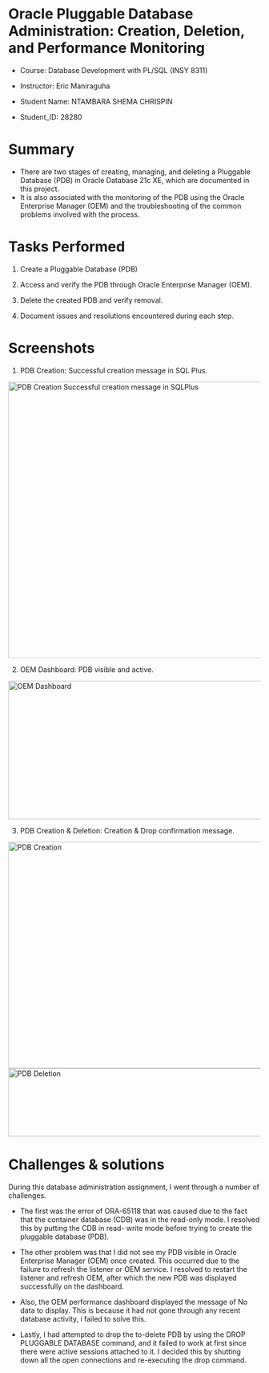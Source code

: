 # Oracle Pluggable Database Administration: Creation, Deletion, and Performance Monitoring

* Course: Database Development with PL/SQL (INSY 8311)

* Instructor: Eric Maniraguha

* Student Name: NTAMBARA SHEMA CHRISPIN

* Student_ID: 28280


# Summary

* There are two stages of creating, managing, and deleting a Pluggable Database (PDB) in Oracle Database 21c XE, which are documented in this project.  
* It is also associated with the monitoring of the PDB using the Oracle Enterprise Manager (OEM) and the troubleshooting of the common problems involved with the process.


# Tasks Performed

1. Create a Pluggable Database (PDB) 

2. Access and verify the PDB through Oracle Enterprise Manager (OEM).

3. Delete the created PDB and verify removal.  

4. Document issues and resolutions encountered during each step.


# Screenshots

1. PDB Creation: Successful creation message in SQL Plus.
   
<img width="673" height="551" alt="PDB Creation Successful creation message in SQLPlus" src="https://github.com/user-attachments/assets/85128b11-83ff-4102-b518-e6e85def8ddd" />

2. OEM Dashboard: PDB visible and active.
    
<img width="1342" height="276" alt="OEM Dashboard" src="https://github.com/user-attachments/assets/62b1f923-a80e-452f-8385-de93884aea79" />

3. PDB Creation & Deletion: Creation & Drop confirmation message.

<img width="615" height="451" alt="PDB Creation" src="https://github.com/user-attachments/assets/1ed6ef77-6fac-4af8-8cb3-707e589c6d4c" /> 

<img width="584" height="136" alt="PDB Deletion" src="https://github.com/user-attachments/assets/814179e8-33cf-4fbd-917d-135a4c1e83a4" />



# Challenges & solutions

During this database administration assignment, I went through a number of challenges.

* The first was the error of ORA-65118 that was caused due to the fact that the container database (CDB) was in the read-only mode. I resolved this by putting the CDB in read- write mode before trying to create the pluggable database (PDB). 

* The other problem was that I did not see my PDB visible in Oracle Enterprise Manager (OEM) once created. This occurred due to the failure to refresh the listener or OEM service. I resolved to restart the listener and refresh OEM, after which the new PDB was displayed successfully on the dashboard.

* Also, the OEM performance dashboard displayed the message of No data to display. This is because it had not gone through any recent database activity, i failed to solve this.

* Lastly, I had attempted to drop the to-delete PDB by using the DROP PLUGGABLE DATABASE command, and it failed to work at first since there were active sessions attached to it. I decided this by shutting down all the open connections and re-executing the drop command.

